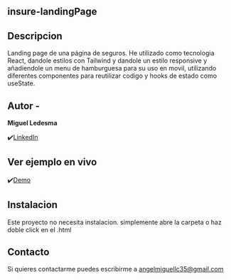 ## insure-landingPage

## Descripcion

Landing page de una página de seguros.
He utilizado como tecnologia React, dandole estilos con Tailwind y dandole un estilo responsive y añadiendole un menu de hamburguesa para su uso en movil, utilizando diferentes componentes para reutilizar codigo y hooks de estado
como useState.

## Autor -
**Miguel Ledesma**

✔️[LinkedIn](https://www.linkedin.com/in/miguelledesmac)


## Ver ejemplo en vivo
✔️[Demo](https://miguelledesmac.github.io/insure-landingPage/)

## Instalacion
Este proyecto no necesita instalacion. simplemente abre la carpeta o haz doble click en el .html

## Contacto
Si quieres contactarme puedes escribirme a angelmiguellc35@gmail.com


